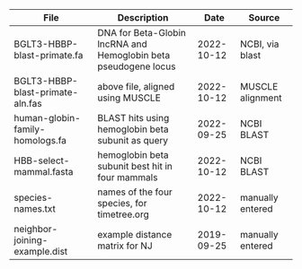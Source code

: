 | File | Description | Date | Source |
|------|-------------|------|--------|
| BGLT3-HBBP-blast-primate.fa | DNA for Beta-Globin lncRNA and Hemoglobin beta pseudogene locus | 2022-10-12 | NCBI, via blast |
| BGLT3-HBBP-blast-primate-aln.fas | above file, aligned using MUSCLE | 2022-10-12 | MUSCLE alignment |
| human-globin-family-homologs.fa | BLAST hits using hemoglobin beta subunit as query | 2022-09-25 | NCBI BLAST |
| HBB-select-mammal.fasta | hemoglobin beta subunit best hit in four mammals | 2022-10-12 | NCBI BLAST |
| species-names.txt | names of the four species, for timetree.org | 2022-10-12 | manually entered |
| neighbor-joining-example.dist | example distance matrix for NJ | 2019-09-25 | manually entered |
